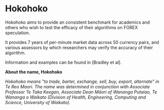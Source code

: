 # Hokohoko

Hokohoko aims to provide an consistent benchmark for academics and others who
wish to test the efficacy of their algorithms on FOREX speculation.

It provides 7 years of per-minute market data across 50 currency pairs, and
various assessors by which researchers may verify the accuracy of their algorithm.

Information and examples can be found in [Bradley et al].

**About the name, Hokohoko**

_Hokohoko means "to trade, barter, exchange, sell, buy, export, alternate" in
Te Reo Maori. The name was determined in conjunction with Associate Professor
Te Taka Keegan, Associate Dean Māori of Wananga Putaiao, Te Wananga o Waikato
(Division of Health, Engineering, Computing and Science, University of Waikato)._
